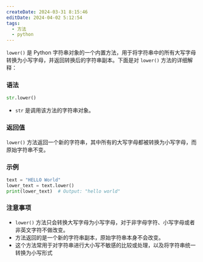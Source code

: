 ```yaml
---
createDate: 2024-03-31 8:15:46
editDate: 2024-04-02 5:12:54
tags:
  - 方法
  - python
---
```

`lower()` 是 Python 字符串对象的一个内置方法，用于将字符串中的所有大写字母转换为小写字母，并返回转换后的字符串副本。下面是对 `lower()` 方法的详细解释：

### 语法
```python
str.lower()
```

- `str` 是调用该方法的字符串对象。

### 返回值
`lower()` 方法返回一个新的字符串，其中所有的大写字母都被转换为小写字母，而原始字符串不变。

### 示例
```python
text = "HELLO World"
lower_text = text.lower()
print(lower_text)  # Output: "hello world"
```

### 注意事项
- `lower()` 方法只会转换大写字母为小写字母，对于非字母字符、小写字母或者非英文字符不做改变。
- 方法返回的是一个新的字符串副本，原始字符串本身不会改变。
- 这个方法常用于对字符串进行大小写不敏感的比较或处理，以及将字符串统一转换为小写形式